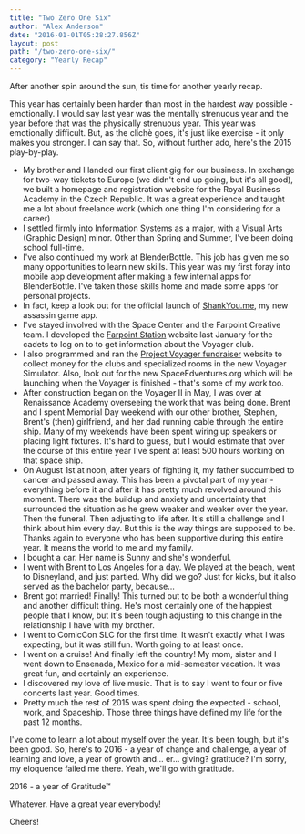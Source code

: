 ```yaml
---
title: "Two Zero One Six"
author: "Alex Anderson"
date: "2016-01-01T05:28:27.856Z"
layout: post
path: "/two-zero-one-six/"
category: "Yearly Recap"
---
```


After another spin around the sun, tis time for another yearly recap.

This year has certainly been harder than most in the hardest way possible - emotionally. I would say last year was the mentally strenuous year and the year before that was the physically strenuous year. This year was emotionally difficult. But, as the clichè goes, it's just like exercise - it only makes you stronger. I can say that. So, without further ado, here's the 2015 play-by-play.

- My brother and I landed our first client gig for our business. In exchange for two-way tickets to Europe (we didn't end up going, but it's all good), we built a homepage and registration website for the Royal Business Academy in the Czech Republic. It was a great experience and taught me a lot about freelance work (which one thing I'm considering for a career)
- I settled firmly into Information Systems as a major, with a Visual Arts (Graphic Design) minor. Other than Spring and Summer, I've been doing school full-time.
- I've also continued my work at BlenderBottle. This job has given me so many opportunities to learn new skills. This year was my first foray into mobile app development after making a few internal apps for BlenderBottle. I've taken those skills home and made some apps for personal projects.
- In fact, keep a look out for the official launch of [ShankYou.me](http://shankyou.me), my new assassin game app.
- I've stayed involved with the Space Center and the Farpoint Creative team. I developed the [Farpoint Station](http://farpointstation.org/) website last January for the cadets to log on to to get information about the Voyager club.
- I also programmed and ran the [Project Voyager fundraiser](http://spaceedventures.org/) website to collect money for the clubs and specialized rooms in the new Voyager Simulator. Also, look out for the new SpaceEdventures.org which will be launching when the Voyager is finished - that's some of my work too.
- After construction began on the Voyager II in May, I was over at Renaissance Academy overseeing the work that was being done. Brent and I spent Memorial Day weekend with our other brother, Stephen, Brent's (then) girlfriend, and her dad running cable through the entire ship. Many of my weekends have been spent wiring up speakers or placing light fixtures. It's hard to guess, but I would estimate that over the course of this entire year I've spent at least 500 hours working on that space ship.
- On August 1st at noon, after years of fighting it, my father succumbed to cancer and passed away. This has been a pivotal part of my year - everything before it and after it has pretty much revolved around this moment. There was the buildup and anxiety and uncertainty that surrounded the situation as he grew weaker and weaker over the year. Then the funeral. Then adjusting to life after. It's still a challenge and I think about him every day. But this is the way things are supposed to be. Thanks again to everyone who has been supportive during this entire year. It means the world to me and my family.
- I bought a car. Her name is Sunny and she's wonderful.
- I went with Brent to Los Angeles for a day. We played at the beach, went to Disneyland, and just partied. Why did we go? Just for kicks, but it also served as the bachelor party, because...
- Brent got married! Finally! This turned out to be both a wonderful thing and another difficult thing. He's most certainly one of the happiest people that I know, but It's been tough adjusting to this change in the relationship I have with my brother.
- I went to ComicCon SLC for the first time. It wasn't exactly what I was expecting, but it was still fun. Worth going to at least once.
- I went on a cruise! And finally left the country! My mom, sister and I went down to Ensenada, Mexico for a mid-semester vacation. It was great fun, and certainly an experience.
- I discovered my love of live music. That is to say I went to four or five concerts last year. Good times.
- Pretty much the rest of 2015 was spent doing the expected - school, work, and Spaceship. Those three things have defined my life for the past 12 months.

I've come to learn a lot about myself over the year. It's been tough, but it's been good. So, here's to 2016 - a year of change and challenge, a year of learning and love, a year of growth and... er... giving? gratitude? I'm sorry, my eloquence failed me there. Yeah, we'll go with gratitude.

2016 - a year of Gratitude™

Whatever. Have a great year everybody!

Cheers!

